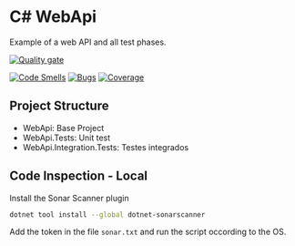 # C# WebApi

Example of a web API and all test phases.

[![Quality gate](https://sonarcloud.io/api/project_badges/quality_gate?project=bredah_csharp-webapi)](https://sonarcloud.io/dashboard?id=bredah_csharp-webapi)

[![Code Smells](https://sonarcloud.io/api/project_badges/measure?project=bredah_csharp-webapi&metric=code_smells)](https://sonarcloud.io/dashboard?id=bredah_csharp-webapi)
[![Bugs](https://sonarcloud.io/api/project_badges/measure?project=bredah_csharp-webapi&metric=bugs)](https://sonarcloud.io/dashboard?id=bredah_csharp-webapi)
[![Coverage](https://sonarcloud.io/api/project_badges/measure?project=bredah_csharp-webapi&metric=coverage)](https://sonarcloud.io/dashboard?id=bredah_csharp-webapi)

## Project Structure

- WebApi: Base Project
- WebApi.Tests: Unit test
- WebApi.Integration.Tests: Testes integrados

## Code Inspection - Local

Install the Sonar Scanner plugin

```bash
dotnet tool install --global dotnet-sonarscanner
```

Add the token in the file `sonar.txt` and run the script occording to the OS.